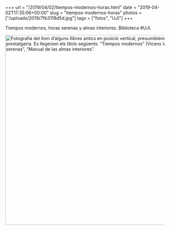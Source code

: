 +++
url = "/2019/04/02/tiempos-modernos-horas.html"
date = "2019-04-02T17:35:06+00:00"
slug = "tiempos-modernos-horas"
photos = ["/uploads/2019/7fb3118d5d.jpg"]
tags = ["fotos", "UJI"]
+++

Tiempos modernos, horas serenas y almas interiores. Biblioteca #UJI.

<img src="/uploads/2019/7fb3118d5d.jpg" width="600" height="600" alt="Fotografia del llom d’alguns llibres antics en posició vertical, presumiblement en una prestatgeria. Es llegeixen els títols següents: “Tiempos modernos” (Vicens Vives), “Horas serenas”, “Manual de las almas interiores”." />
